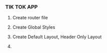 ### TIK TOK APP

1. Create router file

2. Create Global Styles

3. Create Default Layout, Header Only Layout

4.
